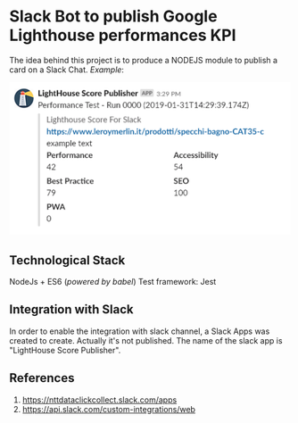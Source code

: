 # Slack Bot to publish Google Lighthouse performances KPI

The idea behind this project is to produce a NODEJS module to publish a card on a Slack Chat. _Example_:


![Slack Attachment](https://github.com/marco-genova-ntt/lighthouse-score-for-slack/blob/master/assests/img/card.png)

## Technological Stack
NodeJs + ES6 (*powered by babel*)
Test framework: Jest

## Integration with Slack
In order to enable the integration with slack channel, a Slack Apps was created to create. Actually it's not published.
The name of the slack app is "LightHouse Score Publisher".

## References
1. https://nttdataclickcollect.slack.com/apps
2. https://api.slack.com/custom-integrations/web
